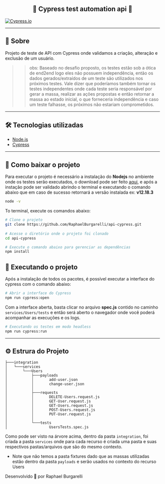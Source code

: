 <h2 align="center"> 
    🚀 Cypress test automation api 🚀
</h2>

[![Cypress.io](https://img.shields.io/badge/tested%20with-Cypress-04C38E.svg)](https://www.cypress.io/)

---

## 📝 Sobre
Projeto de teste de API com Cypress onde validamos a criação, alteração e exclusão de um usuário.
>>obs: Baseado no desafio proposto, os testes estão sob a ótica de end2end logo eles não possuem independência, então os dados gerados/extraídos de um teste são utilizados nos próximos testes. Vale dizer que poderíamos também tornar os testes independentes onde cada teste seria responsável por gerar a massa, realizar as ações propostas e então retornar a massa ao estado inicial, o que forneceria independência e caso um teste falhasse, os próximos não estariam comprometidos.

---

## 🛠 Tecnologias utilizadas

- [Node.js](https://nodejs.org/en/)
- [Cypress](https://www.cypress.io/)

---

## 📂 Como baixar o projeto

Para executar o projeto é necessário a instalação do **Nodejs** no ambiente onde os testes serão executados, o download pode ser feito [aqui](https://nodejs.org/en/), e após a instação pode ser validado abrindo o terminal e executando o comando abaixo que em caso de sucesso retornará a versão instalada ex: **v12.18.3**

```bash
node -v
```

To terminal, execute os comandos abaixo:
```bash
# Clone o projeto
git clone https://github.com/RaphaelBurgarelli/api-cypress.git
    
# Acesse o diretório onde o projeto foi clonado
cd api-cypress

# Execute o comando abaixo para gerenciar as dependências
npm install
```
## 🔌 Executando o projeto
Após a instalação de todos os pacotes, é possível executar a interface do cypress com o comando abaixo:
```bash
# Abrir a interface do Cypress
npm run cypress:open
```
Com a interface aberta, basta clicar no arquivo **spec.js** contido no caminho ``services/Users/tests`` e então será aberto o navegador onde você poderá acompanhar as execuções e os logs.
```bash
# Executando os testes em modo headless
npm run cypress:run
```
---

## ⚙ Estrura do Projeto
```
├───integration
│   └───services
│       └───Users
│           ├───payloads
│           │       add-user.json
│           │       change-user.json
│           │
│           ├───requests
│           │       DELETE-Users.request.js
│           │       GET-User.request.js
│           │       GET-Users.request.js
│           │       POST-Users.request.js
│           │       PUT-User.request.js
│           │
│           └───tests
│                   UsersTests.spec.js
```
Como pode ser visto na árvore acima, dentro da pasta ``integration``, foi criada a pasta ``services`` onde para cada recurso é criada uma pasta e suas respectivos pastas/arquivos que são do mesmo contexto.
- Note que não temos a pasta fixtures dado que as massas utilizadas estão dentro da pasta ``payloads`` e serão usados no contexto do recurso Users

Desenvolvido 💚 por Raphael Burgarelli
